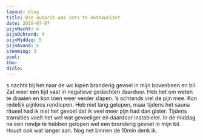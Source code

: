 ```yaml
---
layout: blog
title: Die autorit was iets te enthousiast
date: 2019-07-07
pijnNacht: 4
pijnOchtend: 4
pijnMiddag: 5
pijnAvond: 5
stemming: 3
pcml: 
ibu: 
diclo: 
---
```


s nachts bij het naar de wc lopen branderig gevoel in mijn bovenbeen en bil. Zat weer een tijd vast in negatieve gedachten daardoor. Heb het om weten te draaien en kon toen weer verder slapen.’s ochtends viel de pijn mee. Kon redelijk pijnloos rondlopen. Heb niet lang gelopen, maar tijdens het sauna ritueel had ik niet het gevoel dat ik veel meer pijn had dan gister. Tijdens transities voelt het wel wat gevoeliger en daardoor instabieler.In de middag na een rondje te hebben gelopen wel een branderig gevoel in mijn bil. Houdt ook wat langer aan. Nog net binnen de 10min denk ik. 


